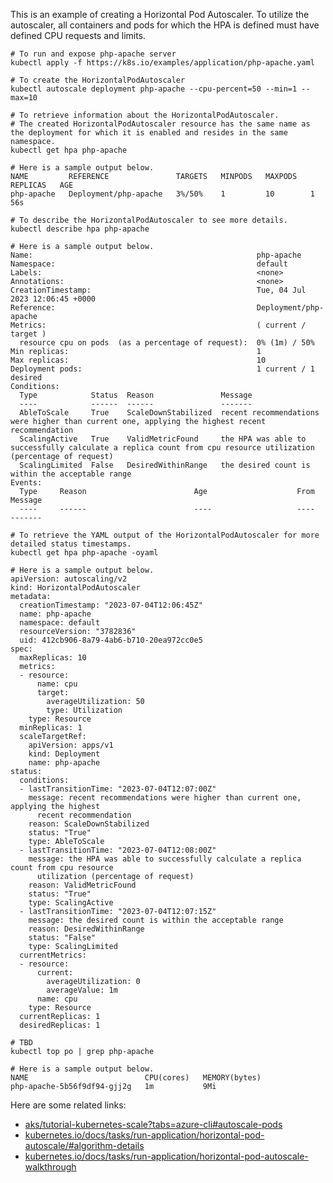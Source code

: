 This is an example of creating a Horizontal Pod Autoscaler. To utilize the autoscaler, all containers and pods for which the HPA is defined must have defined CPU requests and limits.

```
# To run and expose php-apache server
kubectl apply -f https://k8s.io/examples/application/php-apache.yaml

# To create the HorizontalPodAutoscaler
kubectl autoscale deployment php-apache --cpu-percent=50 --min=1 --max=10
```

```
# To retrieve information about the HorizontalPodAutoscaler.
# The created HorizontalPodAutoscaler resource has the same name as the deployment for which it is enabled and resides in the same namespace.
kubectl get hpa php-apache

# Here is a sample output below.
NAME         REFERENCE               TARGETS   MINPODS   MAXPODS   REPLICAS   AGE
php-apache   Deployment/php-apache   3%/50%    1         10        1          56s
```

```
# To describe the HorizontalPodAutoscaler to see more details.
kubectl describe hpa php-apache

# Here is a sample output below.
Name:                                                  php-apache
Namespace:                                             default
Labels:                                                <none>
Annotations:                                           <none>
CreationTimestamp:                                     Tue, 04 Jul 2023 12:06:45 +0000
Reference:                                             Deployment/php-apache
Metrics:                                               ( current / target )
  resource cpu on pods  (as a percentage of request):  0% (1m) / 50%
Min replicas:                                          1
Max replicas:                                          10
Deployment pods:                                       1 current / 1 desired
Conditions:
  Type            Status  Reason               Message
  ----            ------  ------               -------
  AbleToScale     True    ScaleDownStabilized  recent recommendations were higher than current one, applying the highest recent recommendation
  ScalingActive   True    ValidMetricFound     the HPA was able to successfully calculate a replica count from cpu resource utilization (percentage of request)
  ScalingLimited  False   DesiredWithinRange   the desired count is within the acceptable range
Events:
  Type     Reason                        Age                    From                       Message
  ----     ------                        ----                   ----                       -------
```

```
# To retrieve the YAML output of the HorizontalPodAutoscaler for more detailed status timestamps.
kubectl get hpa php-apache -oyaml

# Here is a sample output below.
apiVersion: autoscaling/v2
kind: HorizontalPodAutoscaler
metadata:
  creationTimestamp: "2023-07-04T12:06:45Z"
  name: php-apache
  namespace: default
  resourceVersion: "3782836"
  uid: 412cb906-8a79-4ab6-b710-20ea972cc0e5
spec:
  maxReplicas: 10
  metrics:
  - resource:
      name: cpu
      target:
        averageUtilization: 50
        type: Utilization
    type: Resource
  minReplicas: 1
  scaleTargetRef:
    apiVersion: apps/v1
    kind: Deployment
    name: php-apache
status:
  conditions:
  - lastTransitionTime: "2023-07-04T12:07:00Z"
    message: recent recommendations were higher than current one, applying the highest
      recent recommendation
    reason: ScaleDownStabilized
    status: "True"
    type: AbleToScale
  - lastTransitionTime: "2023-07-04T12:08:00Z"
    message: the HPA was able to successfully calculate a replica count from cpu resource
      utilization (percentage of request)
    reason: ValidMetricFound
    status: "True"
    type: ScalingActive
  - lastTransitionTime: "2023-07-04T12:07:15Z"
    message: the desired count is within the acceptable range
    reason: DesiredWithinRange
    status: "False"
    type: ScalingLimited
  currentMetrics:
  - resource:
      current:
        averageUtilization: 0
        averageValue: 1m
      name: cpu
    type: Resource
  currentReplicas: 1
  desiredReplicas: 1
```

```
# TBD
kubectl top po | grep php-apache

# Here is a sample output below.
NAME                          CPU(cores)   MEMORY(bytes)
php-apache-5b56f9df94-gjj2g   1m           9Mi
```

Here are some related links:
- [aks/tutorial-kubernetes-scale?tabs=azure-cli#autoscale-pods](https://learn.microsoft.com/en-us/azure/aks/tutorial-kubernetes-scale?tabs=azure-cli#autoscale-pods)
- [kubernetes.io/docs/tasks/run-application/horizontal-pod-autoscale/#algorithm-details](https://kubernetes.io/docs/tasks/run-application/horizontal-pod-autoscale/#algorithm-details)
- [kubernetes.io/docs/tasks/run-application/horizontal-pod-autoscale-walkthrough](https://kubernetes.io/docs/tasks/run-application/horizontal-pod-autoscale-walkthrough/)
